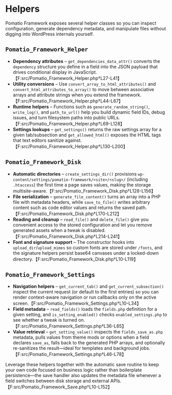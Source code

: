 # Helpers

Pomatio Framework exposes several helper classes so you can inspect configuration, generate dependency metadata, and manipulate files without digging into WordPress internals yourself.

## `Pomatio_Framework_Helper`

* **Dependency attributes** – `get_dependencies_data_attr()` converts the `dependency` structure you define in a field into the JSON payload that drives conditional display in JavaScript.【F:src/Pomatio_Framework_Helper.php†L27-L41】
* **Utility conversions** – Use `convert_array_to_html_attributes()` and `convert_html_attributes_to_array()` to move between associative arrays and attribute strings when you extend the framework.【F:src/Pomatio_Framework_Helper.php†L44-L67】
* **Runtime helpers** – Functions such as `generate_random_string()`, `write_log()`, and `path_to_url()` help you build dynamic field IDs, debug issues, and turn filesystem paths into public URLs.【F:src/Pomatio_Framework_Helper.php†L69-L128】
* **Settings lookups** – `get_settings()` returns the raw settings array for a given tab/subsection and `get_allowed_html()` exposes the HTML tags that text editors sanitize against.【F:src/Pomatio_Framework_Helper.php†L130-L200】

## `Pomatio_Framework_Disk`

* **Automatic directories** – `create_settings_dir()` provisions `wp-content/settings/pomatio-framework/<site>/<slug>/` (including `.htaccess`) the first time a page saves values, making the storage multisite-aware.【F:src/Pomatio_Framework_Disk.php†L128-L156】
* **File serialization** – `generate_file_content()` turns an array into a PHP file with metadata headers, while `save_to_file()` writes arbitrary content such as code editor values and returns the saved path.【F:src/Pomatio_Framework_Disk.php†L170-L212】
* **Reading and cleanup** – `read_file()` and `delete_file()` give you convenient access to the stored configuration and let you remove generated assets when a tweak is disabled.【F:src/Pomatio_Framework_Disk.php†L214-L241】
* **Font and signature support** – The constructor hooks into `upload_dir`/`upload_mimes` so custom fonts are stored under `/fonts`, and the signature helpers persist base64 canvases under a locked-down directory.【F:src/Pomatio_Framework_Disk.php†L10-L119】

## `Pomatio_Framework_Settings`

* **Navigation helpers** – `get_current_tab()` and `get_current_subsection()` inspect the current request (or default to the first entries) so you can render context-aware navigation or run callbacks only on the active screen.【F:src/Pomatio_Framework_Settings.php†L10-L34】
* **Field metadata** – `read_fields()` loads the `fields.php` definition for a given setting, and `is_setting_enabled()` checks `enabled_settings.php` to see whether a tweak is turned on.【F:src/Pomatio_Framework_Settings.php†L36-L65】
* **Value retrieval** – `get_setting_value()` inspects the `fields_save_as.php` metadata, pulls values from theme mods or options when a field declares `save_as`, falls back to the generated PHP arrays, and optionally re-sanitizes the result—ideal for templates and background jobs.【F:src/Pomatio_Framework_Settings.php†L46-L78】

Leverage these helpers together with the automatic save routine to keep your own code focused on business logic rather than boilerplate persistence—the save handler also updates the metadata file whenever a field switches between disk storage and external APIs.【F:src/Pomatio_Framework_Save.php†L10-L152】

